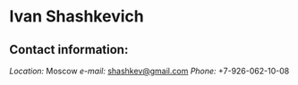 # Ivan Shashkevich

## Contact information:

*Location:*  Moscow
*e-mail:* shashkev@gmail.com
*Phone:* +7-926-062-10-08